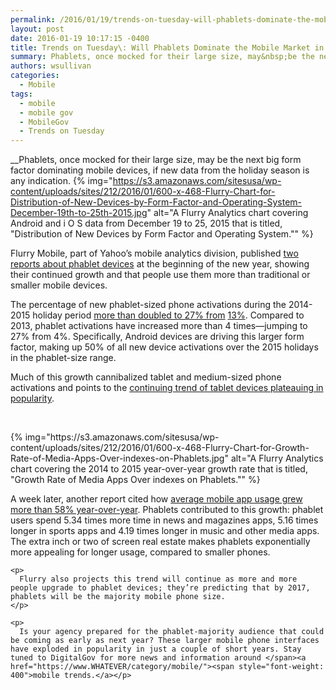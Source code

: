 ```yaml
---
permalink: /2016/01/19/trends-on-tuesday-will-phablets-dominate-the-mobile-market-in-2017/
layout: post
date: 2016-01-19 10:17:15 -0400
title: Trends on Tuesday\: Will Phablets Dominate the Mobile Market in 2017?
summary: Phablets, once mocked for their large size, may&nbsp;be the next big form factor dominating mobile devices, if new data from the holiday season is any indication. Flurry Mobile, part of Yahoo&amp;#8217;s mobile analytics division, published two reports about phablet devices at the beginning of the new year, showing their continued growth and that people use
authors: wsullivan
categories:
  - Mobile
tags:
  - mobile
  - mobile gov
  - MobileGov
  - Trends on Tuesday
---
```


__Phablets, once mocked for their large size, may be the next big form factor dominating mobile devices, if new data from the holiday season is any indication. {% img="https://s3.amazonaws.com/sitesusa/wp-content/uploads/sites/212/2016/01/600-x-468-Flurry-Chart-for-Distribution-of-New-Devices-by-Form-Factor-and-Operating-System-December-19th-to-25th-2015.jpg" alt="A Flurry Analytics chart covering Android and i O S data from December 19 to 25, 2015 that is titled, "Distribution of New Devices by Form Factor and Operating System."" %} 

Flurry Mobile, part of Yahoo&#8217;s mobile analytics division, published [two reports about phablet devices](https://developer.yahoo.com/) at the beginning of the new year, showing their continued growth and that people use them more than traditional or smaller mobile devices.

The percentage of new phablet-sized phone activations during the 2014-2015 holiday period [more than doubled to 27% from](http://flurrymobile.tumblr.com/post/136133865650/pha-la-la-a-real-phabulous-holiday) </span><span style="font-weight: 400"><a href="http://flurrymobile.tumblr.com/post/136133865650/pha-la-la-a-real-phabulous-holiday">13%</a>. Compared to 2013, phablet activations have increased more than 4 times—jumping to 27% from 4%. Specifically, Android devices are driving this larger form factor, making up 50% of all new device activations over the 2015 holidays in the phablet-size range.</p> 

<p>
  Much of this growth cannibalized tablet and medium-sized phone activations and points to the </span><a href="http://qz.com/560538/if-you-dont-have-a-tablet-by-now-you-probably-never-will/"><span style="font-weight: 400">continuing trend of tablet devices plateauing in popularity</span></a><span style="font-weight: 400">. </p> 
  
  <p>
    &nbsp;
  </p> {% img="https://s3.amazonaws.com/sitesusa/wp-content/uploads/sites/212/2016/01/600-x-468-Flurry-Chart-for-Growth-Rate-of-Media-Apps-Over-indexes-on-Phablets.jpg" alt="A Flurry Analytics chart covering the 2014 to 2015 year-over-year growth rate that is titled, "Growth Rate of Media Apps Over indexes on Phablets."" %} 
  
  <p>
    A week later, another report </span><span style="font-weight: 400">cited how <a href="http://flurrymobile.tumblr.com/post/136677391508/stateofmobile2015">average mobile app usage grew more than 58% year-over-year</a>. Phablets contributed to this growth: phablet users spend 5.34 times more time in news and magazines apps, 5.16 times longer in sports apps and 4.19 times longer in music and other media apps. The extra inch or two of screen real estate makes phablets exponentially more appealing for longer usage, compared to smaller phones.</p> 
    
    <p>
      Flurry also projects this trend will continue as more and more people upgrade to phablet devices; they’re predicting that by 2017, phablets will be the majority mobile phone size.
    </p>
    
    <p>
      Is your agency prepared for the phablet-majority audience that could be coming as early as next year? These larger mobile phone interfaces have exploded in popularity in just a couple of short years. Stay tuned to DigitalGov for more news and information around </span><a href="https://www.WHATEVER/category/mobile/"><span style="font-weight: 400">mobile trends.</a></p>